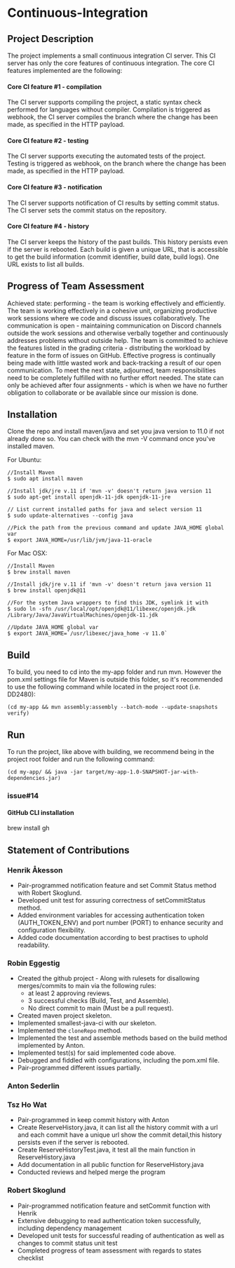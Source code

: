 # Continuous-Integration

## Project Description

The project implements a small continuous integration CI server. This CI server has only the core features of continuous integration. The core CI features implemented are the following:

#### Core CI feature #1 - compilation

The CI server supports compiling the project, a static syntax check performed for languages without compiler. Compilation is triggered as webhook, the CI server compiles the branch where the change has been made, as specified in the HTTP payload.

#### Core CI feature #2 - testing

The CI server supports executing the automated tests of the project. Testing is triggered as webhook, on the branch where the change has been made, as specified in the HTTP payload.

#### Core CI feature #3 - notification

The CI server supports notification of CI results by setting commit status. The CI server sets the commit status on the repository.

#### Core CI feature #4 - history

The CI server keeps the history of the past builds. This history persists even if the server is rebooted. Each build is given a unique URL, that is accessible to get the build information (commit identifier, build date, build logs). One URL exists to list all builds.

## Progress of Team Assessment

Achieved state: performing - the team is working effectively and efficiently. The team is working effectively in a cohesive unit, organizing productive work sessions where we code and discuss issues collaboratively. The communication is open - maintaining communication on Discord channels outside the work sessions and otherwise verbally together and continuously addresses problems without outside help. The team is committed to achieve the features listed in the grading criteria - distributing the workload by feature in the form of issues on GitHub. Effective progress is continually being made with little wasted work and back-tracking a result of our open communication. To meet the next state, adjourned, team responsibilities need to be completely fulfilled with no further effort needed. The state can only be achieved after four assignments - which is when we have no further obligation to collaborate or be available since our mission is done.

## Installation

Clone the repo and install maven/java and set you java version to 11.0 if not already done so. You can check with the mvn -V command once you've installed maven.

For Ubuntu:

```
//Install Maven
$ sudo apt install maven

//Install jdk/jre v.11 if 'mvn -v' doesn't return java version 11
$ sudo apt-get install openjdk-11-jdk openjdk-11-jre

// List current installed paths for java and select version 11
$ sudo update-alternatives --config java

//Pick the path from the previous command and update JAVA_HOME global var
$ export JAVA_HOME=/usr/lib/jvm/java-11-oracle
```

For Mac OSX:

```
//Install Maven
$ brew install maven

//Install jdk/jre v.11 if 'mvn -v' doesn't return java version 11
$ brew install openjdk@11

//For the system Java wrappers to find this JDK, symlink it with
$ sudo ln -sfn /usr/local/opt/openjdk@11/libexec/openjdk.jdk /Library/Java/JavaVirtualMachines/openjdk-11.jdk

//Update JAVA_HOME global var
$ export JAVA_HOME=`/usr/libexec/java_home -v 11.0`
```

## Build

To build, you need to cd into the my-app folder and run mvn. However the pom.xml settings file for Maven is outside this folder, so it's recommended to use the following command while located in the project root (i.e. DD2480):

```
(cd my-app && mvn assembly:assembly --batch-mode --update-snapshots verify)
```

## Run

To run the project, like above with building, we recommend being in the project root folder and run the following command:

```
(cd my-app/ && java -jar target/my-app-1.0-SNAPSHOT-jar-with-dependencies.jar)
```

### issue#14

#### GitHub CLI installation
brew install gh


## Statement of Contributions

### Henrik Åkesson

- Pair-programmed notification feature and set Commit Status method with Robert Skoglund.
- Developed unit test for assuring correctness of setCommitStatus method.
- Added environment variables for accessing authentication token (AUTH_TOKEN_ENV) and port number (PORT) to enhance security and configuration flexibility.
- Added code documentation according to best practises to uphold readability.

### Robin Eggestig
- Created the github project - Along with rulesets for disallowing merges/commits to main via the following rules:
  - at least 2 approving reviews.
  - 3 successful checks (Build, Test, and Assemble).
  - No direct commit to main (Must be a pull request).
- Created maven project skeleton.
- Implemented smallest-java-ci with our skeleton.
- Implemented the `cloneRepo` method.
- Implemented the test and assemble methods based on the build method implemented by Anton.
- Implemented test(s) for said implemented code above.
- Debugged and fiddled with configurations, including the pom.xml file.
- Pair-programmed different issues partially.

### Anton Sederlin

### Tsz Ho Wat
- Pair-programmed in keep commit history with Anton
- Create ReserveHistory.java, it can list all the history commit with a url and each commit have a unique url show the commit detail,this history persists even if the server is rebooted.
- Create ReserveHistoryTest.java, it test all the main function in ReserveHistory.java
- Add documentation in all public function for ReserveHistory.java
- Conducted reviews and helped merge the program

### Robert Skoglund
- Pair-programmed notification feature and setCommit function with Henrik
- Extensive debugging to read authentication token successfully, including dependency management
- Developed unit tests for successful reading of authentication as well as changes to commit status unit test
- Completed progress of team assessment with regards to states checklist
